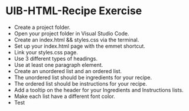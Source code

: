 # UIB-HTML-Recipe Exercise

- Create a project folder.
- Open your project folder in Visual Studio Code.
- Create an index.html && styles.css via the terminal.
- Set up your index.html page with the emmet shortcut.
- Link your styles.css page.
- Use 3 different types of headings.
- Use at least one paragraph element.
- Create an unordered list and an ordered list.
- The unordered list should be ingredients for your recipe.
- The ordered list should be instructions for your recipe.
- Add a tooltip on the header for your Ingredients and Instructions lists.
- Make each list have a different font color.
- Test

